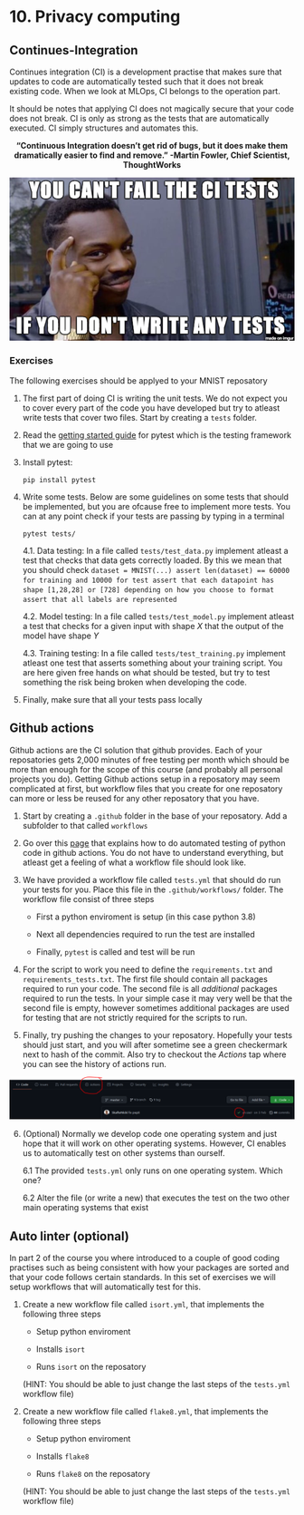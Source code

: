 # 10. Privacy computing

## Continues-Integration

Continues integration (CI) is a development practise that makes sure that updates to code 
are automatically tested such that it does not break existing code. When we look at MLOps,
CI belongs to the operation part. 

It should be notes that applying CI does not magically secure that your code does not break.
CI is only as strong as the tests that are automatically executed. CI simply structures and
automates this.

<p align="center">
<b> “Continuous Integration doesn’t get rid of bugs, but it does make them dramatically easier to find and remove.” -Martin Fowler, Chief Scientist, ThoughtWorks </b>
</p>

![ci](../figures/ci.png)

### Exercises

The following exercises should be applyed to your MNIST reposatory

1. The first part of doing CI is writing the unit tests. We do not expect you to cover every part
   of the code you have developed but try to atleast write tests that cover two files. Start by
   creating a `tests` folder.

2. Read the [getting started guide](https://docs.pytest.org/en/6.2.x/getting-started.html) for pytest
   which is the testing framework that we are going to use
   
3. Install pytest:

   ```
   pip install pytest
   ```
   
4. Write some tests. Below are some guidelines on some tests that should be implemented, but
   you are ofcause free to implement more tests. You can at any point check if your tests are
   passing by typing in a terminal
   
   ```
   pytest tests/
   ```

   4.1. Data testing: In a file called `tests/test_data.py` implement atleast a test that
        checks that data gets correctly loaded. By this we mean that you should check
        ```
        dataset = MNIST(...)
        assert len(dataset) == 60000 for training and 10000 for test
        assert that each datapoint has shape [1,28,28] or [728] depending on how you choose to format
        assert that all labels are represented
        ```

   4.2. Model testing: In a file called `tests/test_model.py` implement atleast a test that
        checks for a given input with shape *X* that the output of the model have shape *Y*
        
   4.3. Training testing: In a file called `tests/test_training.py` implement atleast one test
        that asserts something about your training script. You are here given free hands on what
        should be tested, but try to test something the risk being broken when developing the code.

5. Finally, make sure that all your tests pass locally

## Github actions
Github actions are the CI solution that github provides. Each of your reposatories gets 2,000 minutes of free 
testing per month which should be more than enough for the scope of this course (and probably all personal 
projects you do). Getting Github actions setup in a reposatory may seem complicated at first, but workflow
files that you create for one reposatory can more or less be reused for any other reposatory that you have.

1. Start by creating a `.github` folder in the base of your reposatory. Add a subfolder to that called `workflows`

2. Go over this [page](https://docs.github.com/en/actions/guides/building-and-testing-python) that explains
   how to do automated testing of python code in github actions. You do not have to understand everything,
   but atleast get a feeling of what a workflow file should look like.
   
3. We have provided a workflow file called `tests.yml` that should do run your tests for you. Place this file
   in the `.github/workflows/` folder. The workflow file consist of three steps
   
   * First a python enviroment is setup (in this case python 3.8)
   
   * Next all dependencies required to run the test are installed
   
   * Finally, `pytest` is called and test will be run

4. For the script to work you need to define the `requirements.txt` and `requirements_tests.txt`. The first
   file should contain all packages required to run your code. The second file is all *additional*  packages
   required to run the tests. In your simple case it may very well be that the second file is empty, however
   sometimes additional packages are used for testing that are not strictly required for the scripts to run.
   
5. Finally, try pushing the changes to your reposatory. Hopefully your tests should just start, and you will
   after sometime see a green checkermark next to hash of the commit. Also try to checkout the *Actions*  tap
   where you can see the history of actions run.

![action](../figures/action.PNG)

6. (Optional) Normally we develop code one operating system and just hope that it will work on other operating
   systems. However, CI enables us to automatically test on other systems than ourself.
   
   6.1 The provided `tests.yml` only runs on one operating system. Which one?
   
   6.2 Alter the file (or write a new) that executes the test on the two other main operating systems that exist

## Auto linter (optional)

In part 2 of the course you where introduced to a couple of good coding practises such as being consistent
with how your packages are sorted and that your code follows certain standards. In this set of exercises we
will setup workflows that will automatically test for this. 

1. Create a new workflow file called `isort.yml`, that implements the following three steps

   * Setup python enviroment
   
   * Installs `isort`
   
   * Runs `isort` on the reposatory
   
   (HINT: You should be able to just change the last steps of the `tests.yml` workflow file)
   
2. Create a new workflow file called `flake8.yml`, that implements the following three steps

   * Setup python enviroment
   
   * Installs `flake8`
   
   * Runs `flake8` on the reposatory
   
   (HINT: You should be able to just change the last steps of the `tests.yml` workflow file)
